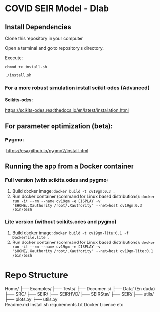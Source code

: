 # COVID SEIR Model - Dlab

## Install Dependencies

Clone this repository in your computer

Open a terminal and go to repository's directory.

Execute:

`chmod +x install.sh`

`./install.sh`



### For a more robust simulation install scikit-odes (Advanced)

#### Scikits-odes:

https://scikits-odes.readthedocs.io/en/latest/installation.html





## For parameter optimization (beta):

### Pygmo:

​	 https://esa.github.io/pygmo2/install.html


## Running the app from a Docker container

### Full version (with scikits.odes and pygmo)

1. Build docker image: `docker build -t cv19gm:0.3 .`
2. Run docker container (command for Linux based distributions): `docker run -it --rm --name cv19gm -e DISPLAY -v "$HOME/.Xauthority:/root/.Xauthority" --net=host cv19gm:0.3 /bin/bash`

### Lite version (without scikits.odes and pygmo)

1. Build docker image: `docker build -t cv19gm-lite:0.1 -f Dockerfile.lite .`
2. Run docker container (command for Linux based distributions): `docker run -it --rm --name cv19gm -e DISPLAY -v "$HOME/.Xauthority:/root/.Xauthority" --net=host cv19gm-lite:0.1 /bin/bash`


# Repo Structure
Home/
├── Examples/
├── Tests/
├── Documents/
├── Data/ (En duda)
├── SRC/
   ├── SEIR/
   ├── SEIRHVD/
   ├── SEIRStar/
   ├── SEIR/
   ├── utils/
      ├── plots.py
      ├── utils.py       
Readme.md
Install.sh
requirements.txt
Docker
Licence 
etc

 
